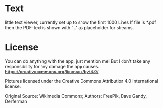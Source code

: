 # Text
little text viewer, currently set up to show the first 1000 Lines
If file is *.pdf then the PDF-text is shown with '...' as placeholder for streams.

# License
You can do anything with the app, just mention me! But I don't take any responsibility for any damage the app causes. https://creativecommons.org/licenses/by/4.0/

Pictures licensed under the Creative Commons Attribution 4.0 International license.

Original Source: Wikimedia Commons; 
Authors: FreePik, Dave Gandy, Derferman
